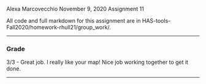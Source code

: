 Alexa Marcovecchio
November 9, 2020
Assignment 11

All code and full markdown for this assignment are in HAS-tools-Fall2020/homework-rhull21/group_work/.

___
### Grade  
3/3 - Great job. I really like your map! Nice job working together to get it done.
___
